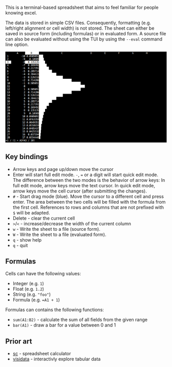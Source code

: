 This is a terminal-based spreadsheet that aims to feel familiar for people
knowing excel.

The data is stored in simple CSV files. Consequently, formatting (e.g.
left/right alignment or cell width) is not stored. The sheet can either be
saved in source form (including formulas) or in evaluated form. A source file
can also be evaluated without using the TUI by using the `--eval` command line
option.

![screenshot](screenshot.png)

## Key bindings

-   Arrow keys and page up/down move the cursor
-   Enter will start full edit mode. `-`, `=` or a digit will start quick edit
    mode. The difference between the two modes is the behavior of arrow keys:
    In full edit mode, arrow keys move the text cursor. In quick edit mode,
    arrow keys move the cell cursor (after submitting the changes).
-   `#` - Start drag mode (blue). Move the cursor to a different cell and press
    enter. The area between the two cells will be filled with the formula from
    the first cell. References to rows and columns that are not prefixed with
    `$` will be adapted.
-   Delete - clear the current cell
-   `>`/`<` - increase/decrease the width of the current column
-   `w` - Write the sheet to a file (source form).
-   `W` - Write the sheet to a file (evaluated form).
-   `q` - show help
-   `q` - quit

## Formulas

Cells can have the following values:

-   Integer (e.g. `1`)
-   Float (e.g. `1.2`)
-   String (e.g. `"foo"`)
-   Formula (e.g. `=A1 + 1`)

Formulas can contains the following functions:

-   `sum(A1:B2)` - calculate the sum of all fields from the given range
-   `bar(A1)` - draw a bar for a value between 0 and 1

## Prior art

-   [sc](http://www.ibiblio.org/pub/Linux/apps/financial/spreadsheet/!INDEX.html) - spreadsheet calculator
-   [visidata](https://www.visidata.org/) - interactivly explore tabular data

